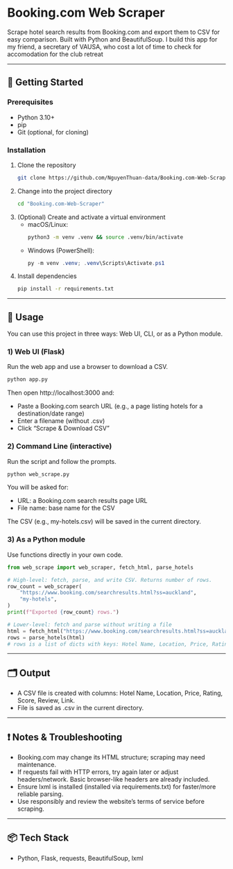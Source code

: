 # Booking.com Web Scraper

Scrape hotel search results from Booking.com and export them to CSV for easy comparison. Built with Python and BeautifulSoup.
I build this app for my friend, a secretary of VAUSA, who cost a lot of time to check for accomodation for the club retreat

---

## 🚀 Getting Started

### Prerequisites
- Python 3.10+
- pip
- Git (optional, for cloning)

### Installation
1. Clone the repository
   ```sh
   git clone https://github.com/NguyenThuan-data/Booking.com-Web-Scraper.git
   ```
2. Change into the project directory
   ```sh
   cd "Booking.com-Web-Scraper"
   ```
3. (Optional) Create and activate a virtual environment
   - macOS/Linux:
     ```sh
     python3 -m venv .venv && source .venv/bin/activate
     ```
   - Windows (PowerShell):
     ```powershell
     py -m venv .venv; .venv\Scripts\Activate.ps1
     ```
4. Install dependencies
   ```sh
   pip install -r requirements.txt
   ```

---

## 🔧 Usage
You can use this project in three ways: Web UI, CLI, or as a Python module.

### 1) Web UI (Flask)
Run the web app and use a browser to download a CSV.
```sh
python app.py
```
Then open http://localhost:3000 and:
- Paste a Booking.com search URL (e.g., a page listing hotels for a destination/date range)
- Enter a filename (without .csv)
- Click “Scrape & Download CSV”

### 2) Command Line (interactive)
Run the script and follow the prompts.
```sh
python web_scrape.py
```
You will be asked for:
- URL: a Booking.com search results page URL
- File name: base name for the CSV

The CSV (e.g., my-hotels.csv) will be saved in the current directory.

### 3) As a Python module
Use functions directly in your own code.
```python
from web_scrape import web_scraper, fetch_html, parse_hotels

# High-level: fetch, parse, and write CSV. Returns number of rows.
row_count = web_scraper(
    "https://www.booking.com/searchresults.html?ss=auckland",
    "my-hotels",
)
print(f"Exported {row_count} rows.")

# Lower-level: fetch and parse without writing a file
html = fetch_html("https://www.booking.com/searchresults.html?ss=auckland")
rows = parse_hotels(html)
# rows is a list of dicts with keys: Hotel Name, Location, Price, Rating, Score, Review, Link
```

---

## 🗂️ Output
- A CSV file is created with columns: Hotel Name, Location, Price, Rating, Score, Review, Link.
- File is saved as <filename>.csv in the current directory.

---

## ❗ Notes & Troubleshooting
- Booking.com may change its HTML structure; scraping may need maintenance.
- If requests fail with HTTP errors, try again later or adjust headers/network. Basic browser-like headers are already included.
- Ensure lxml is installed (installed via requirements.txt) for faster/more reliable parsing.
- Use responsibly and review the website’s terms of service before scraping.

---

## 📦 Tech Stack
- Python, Flask, requests, BeautifulSoup, lxml
